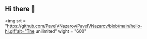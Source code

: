## Hi there 👋

<img srt = "https://github.com/PavelVNazarov/PavelVNazarov/blob/main/hello-hi.gif"alt="The unilimlted" wight = "600" 
